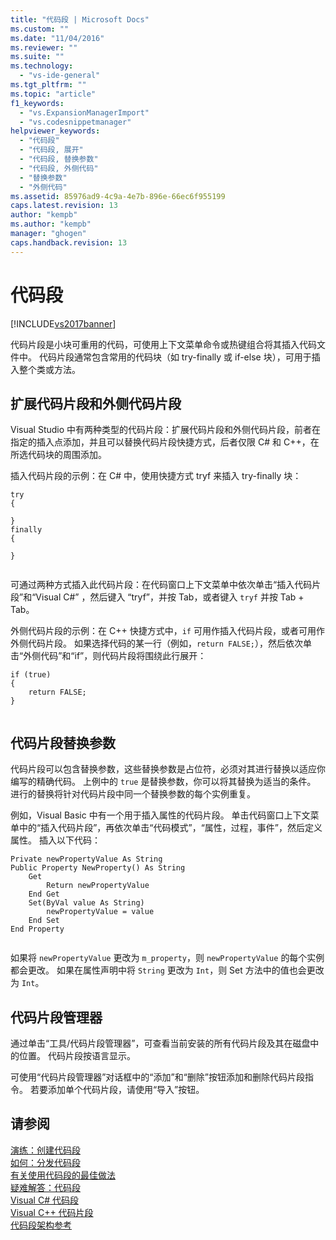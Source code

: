 ```yaml
---
title: "代码段 | Microsoft Docs"
ms.custom: ""
ms.date: "11/04/2016"
ms.reviewer: ""
ms.suite: ""
ms.technology: 
  - "vs-ide-general"
ms.tgt_pltfrm: ""
ms.topic: "article"
f1_keywords: 
  - "vs.ExpansionManagerImport"
  - "vs.codesnippetmanager"
helpviewer_keywords: 
  - "代码段"
  - "代码段, 展开"
  - "代码段, 替换参数"
  - "代码段, 外侧代码"
  - "替换参数"
  - "外侧代码"
ms.assetid: 85976ad9-4c9a-4e7b-896e-66ec6f955199
caps.latest.revision: 13
author: "kempb"
ms.author: "kempb"
manager: "ghogen"
caps.handback.revision: 13
---
```

# 代码段
[!INCLUDE[vs2017banner](../code-quality/includes/vs2017banner.md)]

代码片段是小块可重用的代码，可使用上下文菜单命令或热键组合将其插入代码文件中。  代码片段通常包含常用的代码块（如 try\-finally 或 if\-else 块），可用于插入整个类或方法。  
  
## 扩展代码片段和外侧代码片段  
 Visual Studio 中有两种类型的代码片段：扩展代码片段和外侧代码片段，前者在指定的插入点添加，并且可以替换代码片段快捷方式，后者仅限 C\# 和 C\+\+，在所选代码块的周围添加。  
  
 插入代码片段的示例：在 C\# 中，使用快捷方式 tryf 来插入 try\-finally 块：  
  
```  
try  
{  
  
}  
finally  
{  
  
}  
  
```  
  
 可通过两种方式插入此代码片段：在代码窗口上下文菜单中依次单击“插入代码片段”和“Visual C\#” ，然后键入 “tryf”，并按 Tab，或者键入 `tryf` 并按 Tab \+ Tab。  
  
 外侧代码片段的示例：在 C\+\+ 快捷方式中，`if` 可用作插入代码片段，或者可用作外侧代码片段。  如果选择代码的某一行（例如，`return FALSE;`），然后依次单击“外侧代码”和“if”，则代码片段将围绕此行展开：  
  
```  
if (true)  
{  
    return FALSE;  
}  
  
```  
  
## 代码片段替换参数  
 代码片段可以包含替换参数，这些替换参数是占位符，必须对其进行替换以适应你编写的精确代码。  上例中的 `true` 是替换参数，你可以将其替换为适当的条件。  进行的替换将针对代码片段中同一个替换参数的每个实例重复。  
  
 例如，Visual Basic 中有一个用于插入属性的代码片段。  单击代码窗口上下文菜单中的“插入代码片段”，再依次单击“代码模式”，“属性，过程，事件”，然后定义属性。  插入以下代码：  
  
```  
Private newPropertyValue As String  
Public Property NewProperty() As String  
    Get  
        Return newPropertyValue  
    End Get  
    Set(ByVal value As String)  
        newPropertyValue = value  
    End Set  
End Property  
  
```  
  
 如果将 `newPropertyValue` 更改为 `m_property`，则 `newPropertyValue` 的每个实例都会更改。  如果在属性声明中将 `String` 更改为 `Int`，则 Set 方法中的值也会更改为 `Int`。  
  
## 代码片段管理器  
 通过单击“工具\/代码片段管理器”，可查看当前安装的所有代码片段及其在磁盘中的位置。  代码片段按语言显示。  
  
 可使用“代码片段管理器”对话框中的“添加”和“删除”按钮添加和删除代码片段指令。  若要添加单个代码片段，请使用“导入”按钮。  
  
## 请参阅  
 [演练：创建代码段](../ide/walkthrough-creating-a-code-snippet.md)   
 [如何：分发代码段](../ide/how-to-distribute-code-snippets.md)   
 [有关使用代码段的最佳做法](../ide/best-practices-for-using-code-snippets.md)   
 [疑难解答：代码段](../ide/troubleshooting-snippets.md)   
 [Visual C\# 代码段](../ide/visual-csharp-code-snippets.md)   
 [Visual C\+\+ 代码片段](../ide/visual-cpp-code-snippets.md)   
 [代码段架构参考](../ide/code-snippets-schema-reference.md)